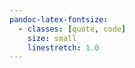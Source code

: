 ```yaml
---
pandoc-latex-fontsize:
  - classes: [quote, code]
    size: small
    linestretch: 1.0
---
```

